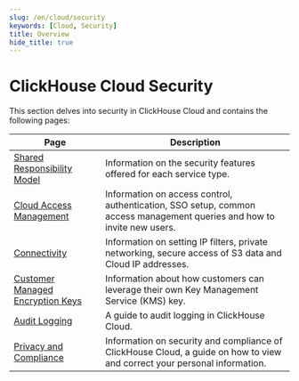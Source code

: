 ```yaml
---
slug: /en/cloud/security
keywords: [Cloud, Security]
title: Overview
hide_title: true
---
```


# ClickHouse Cloud Security

This section delves into security in ClickHouse Cloud and contains the following pages:

| Page                                                                         | Description                                                                                                               |
|------------------------------------------------------------------------------|---------------------------------------------------------------------------------------------------------------------------|
| [Shared Responsibility Model](en/cloud/security/shared-responsibility-model) | Information on the security features offered for each service type.                                                       |
| [Cloud Access Management](.)                                                 | Information on access control, authentication, SSO setup, common access management queries and how to invite new users.   |
| [Connectivity](.)                                                            | Information on setting IP filters, private networking, secure access of S3 data and Cloud IP addresses.                   |
| [Customer Managed Encryption Keys](.)                                        | Information about how customers can leverage their own Key Management Service (KMS) key.                                  |
| [Audit Logging](en/cloud/security/audit-logging)                             | A guide to audit logging in ClickHouse Cloud.                                                                             |
| [Privacy and Compliance](.)                                                  | Information on security and compliance of ClickHouse Cloud, a guide on how to view and correct your personal information. |